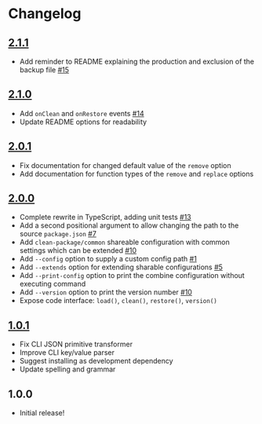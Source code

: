 # Changelog

[//]: # (>>   The order of list items should be: Critical/Fixes, New, Update, Remove, Underpinnings   <<)
[//]: # (>>   ## [UNRELEASED]https://github.com/roydukkey/clean-package/compare/v2.1.1...master   <<)

## [2.1.1](https://github.com/roydukkey/clean-package/compare/v2.1.0...v2.1.1)

* Add reminder to README explaining the production and exclusion of the backup file [#15](https://github.com/roydukkey/clean-package/pull/15)

## [2.1.0](https://github.com/roydukkey/clean-package/compare/v2.0.1...2.1.0)

* Add `onClean` and `onRestore` events [#14](https://github.com/roydukkey/clean-package/pull/14)
* Update README options for readability

## [2.0.1](https://github.com/roydukkey/clean-package/compare/v2.0.0...2.0.1)

* Fix documentation for changed default value of the `remove` option
* Add documentation for function types of the `remove` and `replace` options

## [2.0.0](https://github.com/roydukkey/clean-package/compare/v1.0.1...2.0.0)

* Complete rewrite in TypeScript, adding unit tests [#13](https://github.com/roydukkey/clean-package/pull/13)
* Add a second positional argument to allow changing the path to the source `package.json` [#7](https://github.com/roydukkey/clean-package/issues/7)
* Add `clean-package/common` shareable configuration with common settings which can be extended [#10](https://github.com/roydukkey/clean-package/issues/10)
* Add `--config` option to supply a custom config path [#1](https://github.com/roydukkey/clean-package/issues/1)
* Add `--extends` option for extending sharable configurations [#5](https://github.com/roydukkey/clean-package/issues/5)
* Add `--print-config` option to print the combine configuration without executing command
* Add `--version` option to print the version number [#10](https://github.com/roydukkey/clean-package/issues/10)
* Expose code interface: `load()`, `clean()`, `restore()`, `version()`

## [1.0.1](https://github.com/roydukkey/clean-package/compare/v1.0.0...v1.0.1)

* Fix CLI JSON primitive transformer
* Improve CLI key/value parser
* Suggest installing as development dependency
* Update spelling and grammar

## 1.0.0

* Initial release!
